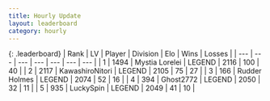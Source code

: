 ```yaml
---
title: Hourly Update
layout: leaderboard
category: hourly
---
```


{: .leaderboard}
| Rank | LV | Player | Division | Elo | Wins | Losses |
| --- | --- | --- | --- | --- | --- | --- |
| <span data-change="0">1</span> | 1494 | <span title="ID: 315148">Mystia Lorelei</span> | LEGEND | <span data-change="0">2116</span> | <span data-change="0">100</span> | <span data-change="0">40</span> |
| <span data-change="0">2</span> | 2117 | <span title="ID: 164871">KawashiroNitori</span> | LEGEND | <span data-change="0">2105</span> | <span data-change="0">75</span> | <span data-change="0">27</span> |
| <span data-change="0">3</span> | 166 | <span title="ID: 219412">Rudder Holmes</span> | LEGEND | <span data-change="0">2074</span> | <span data-change="0">52</span> | <span data-change="0">16</span> |
| <span data-change="0">4</span> | 394 | <span title="ID: 336637">Ghost2772</span> | LEGEND | <span data-change="0">2050</span> | <span data-change="0">32</span> | <span data-change="0">11</span> |
| <span data-change="0">5</span> | 935 | <span title="ID: 498412">LuckySpin</span> | LEGEND | <span data-change="0">2049</span> | <span data-change="0">41</span> | <span data-change="0">10</span> |